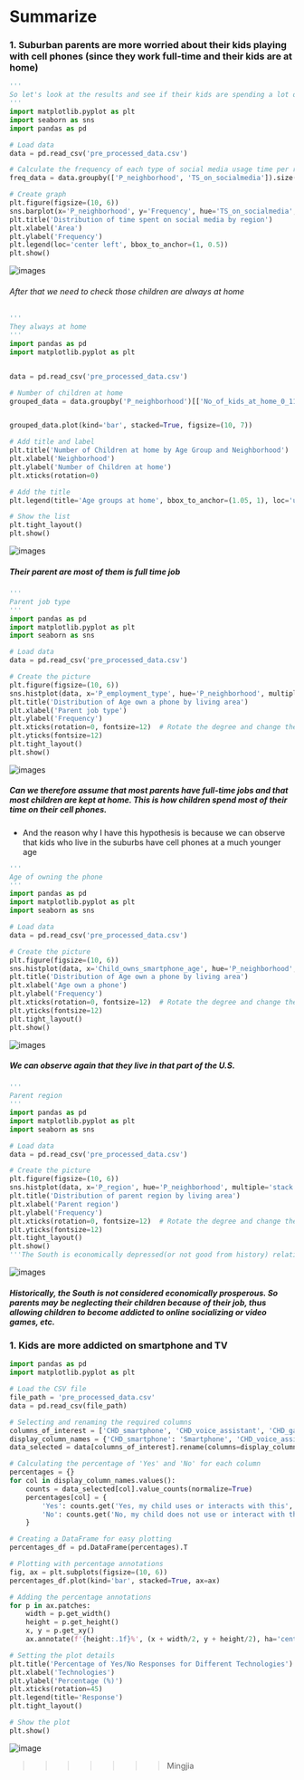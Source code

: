 # Summarize

### 1. Suburban parents are more worried about their kids playing with cell phones (since they work full-time and their kids are at home)

```python
'''
So let's look at the results and see if their kids are spending a lot of time on social media.
'''
import matplotlib.pyplot as plt
import seaborn as sns
import pandas as pd

# Load data
data = pd.read_csv('pre_processed_data.csv')

# Calculate the frequency of each type of social media usage time per region
freq_data = data.groupby(['P_neighborhood', 'TS_on_socialmedia']).size().reset_index(name='Frequency')

# Create graph
plt.figure(figsize=(10, 6))
sns.barplot(x='P_neighborhood', y='Frequency', hue='TS_on_socialmedia', data=freq_data)
plt.title('Distribution of time spent on social media by region')
plt.xlabel('Area')
plt.ylabel('Frequency')
plt.legend(loc='center left', bbox_to_anchor=(1, 0.5))
plt.show()
```
![images](spend-time%20calculate.png)


###### After that we need to check those children are always at home

```python
'''
They always at home
'''
import pandas as pd
import matplotlib.pyplot as plt


data = pd.read_csv('pre_processed_data.csv')

# Number of children at home 
grouped_data = data.groupby('P_neighborhood')[['No_of_kids_at_home_0_11', 'No_of_kids_at_home_above_12']].sum()


grouped_data.plot(kind='bar', stacked=True, figsize=(10, 7))

# Add title and label 
plt.title('Number of Children at home by Age Group and Neighborhood')
plt.xlabel('Neighborhood')
plt.ylabel('Number of Children at home')
plt.xticks(rotation=0)  

# Add the title
plt.legend(title='Age groups at home', bbox_to_anchor=(1.05, 1), loc='upper left')

# Show the list
plt.tight_layout()  
plt.show()
```
![images](check.png)

##### Their parent are most of them is full time job

```python
'''
Parent job type
'''
import pandas as pd
import matplotlib.pyplot as plt
import seaborn as sns

# Load data
data = pd.read_csv('pre_processed_data.csv')

# Create the picture 
plt.figure(figsize=(10, 6))  
sns.histplot(data, x='P_employment_type', hue='P_neighborhood', multiple='stack')
plt.title('Distribution of Age own a phone by living area')
plt.xlabel('Parent job type')
plt.ylabel('Frequency')
plt.xticks(rotation=0, fontsize=12)  # Rotate the degree and change the word size
plt.yticks(fontsize=12)
plt.tight_layout()  
plt.show()
```
![images](job%20type.png)

##### Can we therefore assume that most parents have full-time jobs and that most children are kept at home. This is how children spend most of their time on their cell phones.

- And the reason why I have this hypothesis is because we can observe that kids who live in the suburbs have cell phones at a much younger age

```Python
'''
Age of owning the phone 
'''
import pandas as pd
import matplotlib.pyplot as plt
import seaborn as sns

# Load data
data = pd.read_csv('pre_processed_data.csv')

# Create the picture 
plt.figure(figsize=(10, 6))  
sns.histplot(data, x='Child_owns_smartphone_age', hue='P_neighborhood', multiple='stack')
plt.title('Distribution of Age own a phone by living area')
plt.xlabel('Age own a phone')
plt.ylabel('Frequency')
plt.xticks(rotation=0, fontsize=12)  # Rotate the degree and change the word size
plt.yticks(fontsize=12)
plt.tight_layout()  
plt.show()
```
![images](Age%20of%20owning%20the%20phone.png)

##### We can observe again that they live in that part of the U.S.

```python
'''
Parent region
'''
import pandas as pd
import matplotlib.pyplot as plt
import seaborn as sns

# Load data
data = pd.read_csv('pre_processed_data.csv')

# Create the picture 
plt.figure(figsize=(10, 6))  
sns.histplot(data, x='P_region', hue='P_neighborhood', multiple='stack')
plt.title('Distribution of parent region by living area')
plt.xlabel('Parent region')
plt.ylabel('Frequency')
plt.xticks(rotation=0, fontsize=12)  # Rotate the degree and change the word size
plt.yticks(fontsize=12)
plt.tight_layout()  
plt.show()
'''The South is economically depressed(or not good from history) relative to the rest of the country'''
```
![images](living%20area.png)

##### Historically, the South is not considered economically prosperous. So parents may be neglecting their children because of their job, thus allowing children to become addicted to online socializing or video games, etc.

### 1. Kids are more addicted on smartphone and TV
``` python
import pandas as pd
import matplotlib.pyplot as plt

# Load the CSV file
file_path = 'pre_processed_data.csv'  
data = pd.read_csv(file_path)

# Selecting and renaming the required columns
columns_of_interest = ['CHD_smartphone', 'CHD_voice_assistant', 'CHD_gaming_console', 'CHD_tablet', 'CHD_computer', 'CHD_tv']
display_column_names = {'CHD_smartphone': 'Smartphone', 'CHD_voice_assistant': 'Voice Assistant', 'CHD_gaming_console': 'Gaming Console', 'CHD_tablet': 'Tablet', 'CHD_computer': 'Computer', 'CHD_tv': 'TV'}
data_selected = data[columns_of_interest].rename(columns=display_column_names)

# Calculating the percentage of 'Yes' and 'No' for each column
percentages = {}
for col in display_column_names.values():
    counts = data_selected[col].value_counts(normalize=True)
    percentages[col] = {
        'Yes': counts.get('Yes, my child uses or interacts with this', 0) * 100,
        'No': counts.get('No, my child does not use or interact with this', 0) * 100
    }

# Creating a DataFrame for easy plotting
percentages_df = pd.DataFrame(percentages).T

# Plotting with percentage annotations
fig, ax = plt.subplots(figsize=(10, 6))
percentages_df.plot(kind='bar', stacked=True, ax=ax)

# Adding the percentage annotations
for p in ax.patches:
    width = p.get_width()
    height = p.get_height()
    x, y = p.get_xy() 
    ax.annotate(f'{height:.1f}%', (x + width/2, y + height/2), ha='center')

# Setting the plot details
plt.title('Percentage of Yes/No Responses for Different Technologies')
plt.xlabel('Technologies')
plt.ylabel('Percentage (%)')
plt.xticks(rotation=45)
plt.legend(title='Response')
plt.tight_layout()

# Show the plot
plt.show()
```
![image](last%20picture.png)
>>>>>>> Mingjia